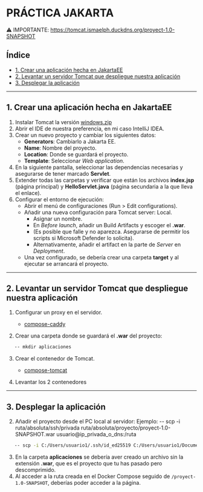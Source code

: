 # PRÁCTICA JAKARTA

⚠️ IMPORTANTE: https://tomcat.ismaelph.duckdns.org/proyect-1.0-SNAPSHOT

## Índice
- [1. Crear una aplicación hecha en JakartaEE](#1-crear-una-aplicación-hecha-en-jakartaee)
- [2. Levantar un servidor Tomcat que despliegue nuestra aplicación](#2-levantar-un-servidor-tomcat-que-despliegue-nuestra-aplicación)
- [3. Desplegar la aplicación](#3-desplegar-la-aplicación)

<hr>

## 1. Crear una aplicación hecha en JakartaEE

1. Instalar Tomcat la versión [windows.zip](https://tomcat.apache.org/download-90.cgi)
2. Abrir el IDE de nuestra preferencia, en mi caso IntelliJ IDEA.
3. Crear un nuevo proyecto y cambiar los siguientes datos:
   - **Generators**: Cambiarlo a Jakarta EE.
   - **Name**: Nombre del proyecto.
   - **Location**: Donde se guardará el proyecto.
   - **Template**: Seleccionar *Web application*.
4. En la siguiente pantalla, seleccionar las dependencias necesarias y asegurarse de tener marcado **Servlet**.
5. Extender todas las carpetas y verificar que están los archivos **index.jsp** (página principal) y **HelloServlet.java** (página secundaria a la que lleva el enlace).
6. Configurar el entorno de ejecución:
   - Abrir el menú de configuraciones (Run > Edit configurations).
   - Añadir una nueva configuración para Tomcat server: Local.
     - Asignar un nombre.
     - En *Before launch*, añadir un Build Artifacts y escoger el **.war**.
     - (Es posible que falle y no aparezca. Asegurarse de permitir los scripts si Microsoft Defender lo solicita).
     - Alternativamente, añadir el artifact en la parte de *Server* en *Deployment*.
   - Una vez configurado, se debería crear una carpeta **target** y al ejecutar se arrancará el proyecto.

<hr>

## 2. Levantar un servidor Tomcat que despliegue nuestra aplicación

1. Configurar un proxy en el servidor.
   - [compose-caddy](./docker/caddy/docker-compose.yml)

2. Crear una carpeta donde se guardará el **.war** del proyecto:
```bash
   -- mkdir aplicaciones
```
3. Crear el contenedor de Tomcat.
   - [compose-tomcat](./docker/tomcat/docker-compose.yml)
   
4. Levantar los 2 contenedores

<hr>

## 3. Desplegar la aplicación

2. Añadir el proyecto desde el PC local al servidor:
   Ejemplo: -- scp -i ruta/absoluta/ssh/privada ruta/absoluta/proyecto/proyect-1.0-SNAPSHOT.war usuario@ip_privada_o_dns:/ruta
```bash
   -- scp -i C:/Users/usuario1/.ssh/id_ed25519 C:/Users/usuario1/Documents/tomcat/proyect/target/proyect-1.0-SNAPSHOT.war usuario1@usuario1.duckdns.org:/home/usuario1/jakarta/aplicaciones
```

3. En la carpeta **aplicaciones** se debería aver creado un archivo sin la extensión **.war**, que es el proyecto que tu has pasado pero descomprimido.
4. Al acceder a la ruta creada en el Docker Compose seguido de `/proyect-1.0-SNAPSHOT`, deberías poder acceder a la página.
